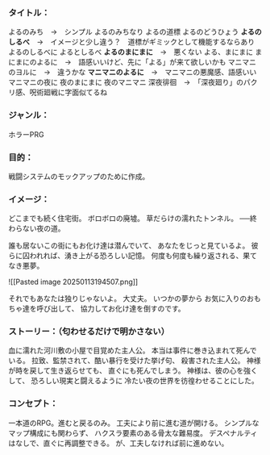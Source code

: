 ### タイトル：
よるのみち　→　シンプル
よるのみちなり
よるの道標
よるのどうひょう
**よるのしるべ**　→　イメージと少し違う？　道標がギミックとして機能するならあり
よるのしるべに
よるとしるべ
**よるのまにまに**　→　悪くない
よる、まにまに
まにまにのよるに　→　語感いいけど、先に「よる」が来て欲しいかも
マニマニのヨルに　→　違うかな
**マニマニのよるに**　→　マニマニの悪魔感、語感いい
マニマニの夜に
夜のまにまに
夜のマニマニ
深夜徘徊　→　「深夜廻り」のパクリ感、呪術廻戦に字面似てるね

### ジャンル：
ホラーPRG

### 目的：
戦闘システムのモックアップのために作成。

### イメージ：
どこまでも続く住宅街。
ボロボロの廃墟。
草だらけの濡れたトンネル。
──終わらない夜の道。

誰も居ないこの街にもお化け達は潜んでいて、
あなたをじっと見ているよ。
彼らに囚われれば、湧き上がる恐ろしい記憶。
何度も何度も繰り返される、果てなき悪夢。

![[Pasted image 20250113194507.png]]

それでもあなたは独りじゃないよ。
大丈夫。
いつかの夢から
お気に入りのおもちゃ達を呼び出して、
協力してお化け達を倒すのです。

### ストーリー：（匂わせるだけで明かさない）
血に濡れた河川敷の小屋で目覚めた主人公。
本当は事件に巻き込まれて死んでいる。
拉致、監禁されて、酷い暴行を受けた挙げ句、
殺害された主人公。
神様が時を戻して生き返らせても、
直ぐにも死んでしまう。
神様は、彼の心を強くして、
恐ろしい現実と闘えるように
冷たい夜の世界を彷徨わせることにした。

### コンセプト：
一本道のRPG。進むと戻るのみ。
工夫により前に進む道が開ける。
シンプルなマップ構成にも関わらず、
ハクスラ要素のある骨太な難易度。
デスペナルティはなしで、直ぐに再調整できる。
が、工夫しなければ前に進めない。

